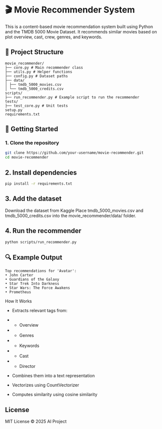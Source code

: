 # 🎬 Movie Recommender System

This is a content-based movie recommendation system built using Python and the TMDB 5000 Movie Dataset. It recommends similar movies based on plot overview, cast, crew, genres, and keywords.

## 📁 Project Structure

```
movie_recommender/
├── core.py # Main recommender class
├── utils.py # Helper functions
├── config.py # Dataset paths
├── data/
│ ├── tmdb_5000_movies.csv
│ └── tmdb_5000_credits.csv
scripts/
├── run_recommender.py # Example script to run the recommender
tests/
├── test_core.py # Unit tests
setup.py
requirements.txt
```

## 🚀 Getting Started

### 1. Clone the repository

```bash
git clone https://github.com/your-username/movie-recommender.git
cd movie-recommender
```

## 2. Install dependencies
```bash
pip install -r requirements.txt
```

## 3. Add the dataset
Download the dataset from Kaggle
Place tmdb_5000_movies.csv and tmdb_5000_credits.csv into the movie_recommender/data/ folder.
## 4. Run the recommender
```
python scripts/run_recommender.py
```

## 🔍 Example Output
```
Top recommendations for 'Avatar':
• John Carter
• Guardians of the Galaxy
• Star Trek Into Darkness
• Star Wars: The Force Awakens
• Prometheus
```

How It Works
- Extracts relevant tags from:

- - Overview

- - Genres

- - Keywords

- - Cast

- - Director

- Combines them into a text representation

- Vectorizes using CountVectorizer

- Computes similarity using cosine similarity


## License
MIT License © 2025 AI Project
